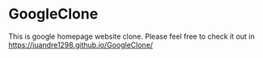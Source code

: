 # GoogleClone

This is google homepage website clone. Please feel free to check it out in https://juandre1298.github.io/GoogleClone/
